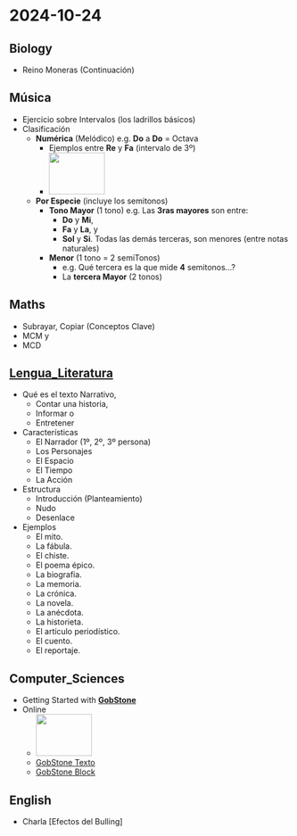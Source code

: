# 2024-10-24 <!-- markmap: foldAll -->

## Biology
 - Reino Moneras (Continuación)

## Música
 - Ejercicio sobre Intervalos (los ladrillos básicos)
 - Clasificación
   - **Numérica** (Melódico) e.g. **Do** a **Do** = Octava
     - Ejemplos entre **Re** y **Fa** (intervalo de 3º)
     - <img src="http://my-andrea.github.io/school_subjects/Música/2024/October/week_04/2024-10-24/intervalo-de-3a.png" width="100" height="75">
   - **Por Especie** (incluye los semitonos)
     - **Tono Mayor** (1 tono) e.g. Las **3ras mayores** son entre:
       - **Do** y **Mi**,
       - **Fa** y **La**, y
       - **Sol** y **Si**. Todas las demás terceras, son menores (entre notas naturales)
     - **Menor** (1 tono = 2 semiTonos)
       - e.g. Qué tercera es la que mide **4** semitonos…?
        - La **tercera Mayor** (2 tonos)
## Maths
 - Subrayar, Copiar (Conceptos Clave)
  - MCM y
  - MCD
## [Lengua_Literatura](http://my-andrea.github.io/school_subjects/Lengua_Literatura/2024/October/week_04/2024-10-24/2024-10-24.html)
- Qué es el texto Narrativo, 
   - Contar una historia,
   - Informar o 
   - Entretener
- Características
   - El Narrador (1º, 2º, 3º persona)
   - Los Personajes
   - El Espacio
   - El Tiempo
   - La Acción
- Estructura
   - Introducción (Planteamiento)
   - Nudo
   - Desenlace
- Ejemplos
   - El mito.
   - La fábula.
   - El chiste.
   - El poema épico.
   - La biografía.
   - La memoria.
   - La crónica.
   - La novela.
   - La anécdota.
   - La historieta.
   - El artículo periodístico.
   - El cuento.
   - El reportaje.

## Computer_Sciences
 - Getting Started with [**GobStone**](https://es.wikipedia.org/wiki/Gobstones)
  - Online
    - <img src="http://my-andrea.github.io/school_subjects/Computer_Sciences/2024/October/week_04/2024-10-24/gobstones.jpg" width="100" height="75"> 
    - [GobStone Texto](https://gobstones.github.io/gobstones-sr/)
    - [GobStone Block](https://gobstones.github.io/gobstones-jr/)

## English
 - Charla [Efectos del Bulling]

